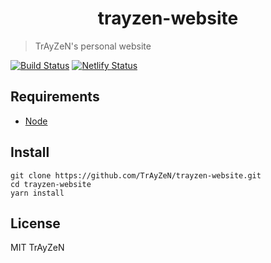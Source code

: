 <h1 align="center">
    trayzen-website
</h1>

> TrAyZeN's personal website
<!-- <div align="center">
    <img src="assets/image.png"/>
</div> -->
[![Build Status](https://travis-ci.org/TrAyZeN/trayzen-website.svg?branch=master)](https://travis-ci.org/TrAyZeN/trayzen-website)
[![Netlify Status](https://api.netlify.com/api/v1/badges/9c9ee027-d22d-4937-aa0d-7198db13d9df/deploy-status)](https://app.netlify.com/sites/trayzen/deploys)

## Requirements
- [Node](https://nodejs.org/)

## Install
```
git clone https://github.com/TrAyZeN/trayzen-website.git
cd trayzen-website
yarn install
```

## License
MIT TrAyZeN
